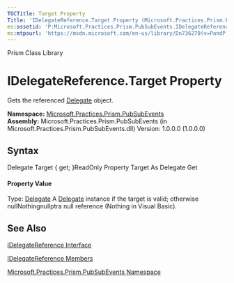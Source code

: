 ```yaml
---
TOCTitle: Target Property
Title: 'IDelegateReference.Target Property (Microsoft.Practices.Prism.PubSubEvents)'
ms:assetid: 'P:Microsoft.Practices.Prism.PubSubEvents.IDelegateReference.Target'
ms:mtpsurl: 'https://msdn.microsoft.com/en-us/library/Dn736270(v=PandP.50)'
---
```


Prism Class Library

IDelegateReference.Target Property
======================================

Gets the referenced [Delegate](http://msdn2.microsoft.com/en-us/library/y22acf51) object.

**Namespace:** [Microsoft.Practices.Prism.PubSubEvents](https://msdn.microsoft.com/n:microsoft.practices.prism.pubsubevents)
**Assembly:** Microsoft.Practices.Prism.PubSubEvents (in Microsoft.Practices.Prism.PubSubEvents.dll) Version: 1.0.0.0 (1.0.0.0)

## Syntax


<span id="syntaxToggle"></span>Delegate Target { get; }ReadOnly Property Target As Delegate Get
#### Property Value

Type: [Delegate](http://msdn2.microsoft.com/en-us/library/y22acf51)
A [Delegate](http://msdn2.microsoft.com/en-us/library/y22acf51) instance if the target is valid; otherwise nullNothingnullptra null reference (Nothing in Visual Basic).

See Also
--------


[IDelegateReference Interface](https://msdn.microsoft.com/t:microsoft.practices.prism.pubsubevents.idelegatereference)

[IDelegateReference Members](https://msdn.microsoft.com/allmembers.t:microsoft.practices.prism.pubsubevents.idelegatereference)

[Microsoft.Practices.Prism.PubSubEvents Namespace](https://msdn.microsoft.com/n:microsoft.practices.prism.pubsubevents)
